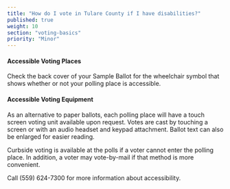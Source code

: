 ```yaml
---
title: "How do I vote in Tulare County if I have disabilities?"
published: true
weight: 10
section: "voting-basics"
priority: "Minor"
---
```


#### Accessible Voting Places  

Check the back cover of your Sample Ballot for the wheelchair symbol that shows whether or not your polling place is accessible.

#### Accessible Voting Equipment    

As an alternative to paper ballots, each polling place will have a touch screen voting unit available upon request. Votes are cast by touching a screen or with an audio headset and keypad attachment. Ballot text can also be enlarged for easier reading.  

Curbside voting is available at the polls if a voter cannot enter the polling place. In addition, a voter may vote-by-mail if that method is more convenient.  

Call (559) 624-7300 for more information about accessibility.  
